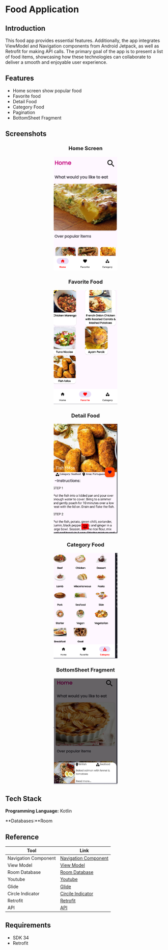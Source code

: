 # Food Application

## Introduction

This food app provides essential features. Additionally, the app integrates ViewModel and Navigation components from Android Jetpack, as well as Retrofit for making API calls. The primary goal of the app is to present a list of food items, showcasing how these technologies can collaborate to deliver a smooth and enjoyable user experience.

## Features

- Home screen show popular food
- Favorite food
- Detail Food
- Category Food
- Pagination
- BottomSheet Fragment

## Screenshots

<div align="center">
<h3>Home Screen</h3>
  <img src="demo/HomeScreen.PNG" width="200"  />
</div>

<div align="center">
<h3>Favorite Food</h3>
  <img src="demo/FavoriteFood.PNG" width="200"  />
</div>

<div align="center">
<h3>Detail Food</h3>
  <img src="demo/DetailFood.PNG" width="200"  />
</div>

<div align="center">
<h3>Category Food</h3>
  <img src="demo/CategoryFood.PNG" width="200"  />
</div>

<div align="center">
<h3>BottomSheet Fragment</h3>
  <img src="demo/BottomSheet Fragment.PNG" width="200"  />
</div>

## Tech Stack

**Programming Language:** Kotlin

**Databases:**Room

## Reference

| Tool                 | Link                                                                                           |
| -------------------- | ---------------------------------------------------------------------------------------------- |
| Navigation Component | [Navigation Component](https://developer.android.com/guide/navigation)                         |
| View Model           | [View Model](https://developer.android.com/topic/libraries/architecture/viewmodel)             |
| Room Database        | [Room Database](https://developer.android.com/training/data-storage/room)                      |
| Youtube              | [Youtube](https://www.youtube.com/watch?v=mM31qf6b-2U&list=PLzZEuVaFb9EygSJmbjX3sJAwlEzhHaPcH) |
| Glide                | [Glide](https://github.com/bumptech/glide)                                                     |
| Circle Indicator     | [Circile Indicator](https://github.com/ongakuer/CircleIndicator)                               |
| Retrofit             | [Retrofit](https://square.github.io/retrofit/)                                                 |
| API                  | [API](https://www.themealdb.com/)                                                              |

## Requirements

- SDK 34
- Retrofit
